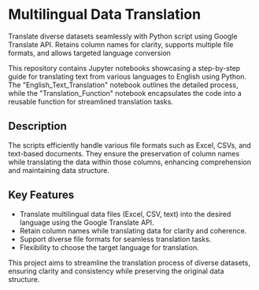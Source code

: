 # Multilingual Data Translation
Translate diverse datasets seamlessly with Python script using Google Translate API. Retains column names for clarity, supports multiple file formats, and allows targeted language conversion


This repository contains Jupyter notebooks showcasing a step-by-step guide for translating text from various languages to English using Python. The "English_Text_Translation" notebook outlines the detailed process, while the "Translation_Function" notebook encapsulates the code into a reusable function for streamlined translation tasks.

## Description

The scripts efficiently handle various file formats such as Excel, CSVs, and text-based documents. They ensure the preservation of column names while translating the data within those columns, enhancing comprehension and maintaining data structure.

## Key Features

- Translate multilingual data files (Excel, CSV, text) into the desired language using the Google Translate API.
- Retain column names while translating data for clarity and coherence.
- Support diverse file formats for seamless translation tasks.
- Flexibility to choose the target language for translation.

This project aims to streamline the translation process of diverse datasets, ensuring clarity and consistency while preserving the original data structure.

